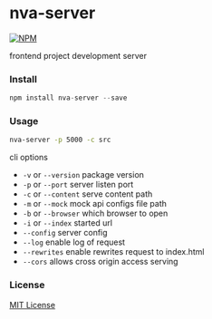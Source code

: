 nva-server
===
[![NPM](https://nodei.co/npm/nva-server.png?downloads=true&downloadRank=true&stars=true)](https://nodei.co/npm/nva-server/)

frontend project development server

### Install


```javascript
npm install nva-server --save
```

### Usage


```bash
nva-server -p 5000 -c src
```

cli options

- `-v` or `--version` package version
- `-p` or `--port`  server listen port
- `-c` or `--content` serve content path
- `-m` or `--mock` mock api configs file path
- `-b` or `--browser` which browser to open
- `-i` or `--index` started url
- `--config` server config
- `--log`   enable log of request
- `--rewrites`  enable rewrites request to index.html
- `--cors` allows cross origin access serving

### License

[MIT License](http://en.wikipedia.org/wiki/MIT_License)